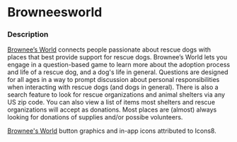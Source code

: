 # Browneesworld

### Description

[Brownee’s World](https://itunes.apple.com/us/app/id1143337193) connects people passionate about rescue dogs with places that best provide support for rescue dogs. Brownee’s World lets you engage in a question-based game to learn more about the adoption process and life of a rescue dog, and a dog's life in general. Questions are designed for all ages in a way to prompt discussion about personal responsibilities when interacting with rescue dogs (and dogs in general). There is also a search feature to look for rescue organizations and animal shelters via any US zip code. You can also view a list of items most shelters and rescue organizations will accept as donations. Most places are (almost) always looking for donations of supplies and/or possibe volunteers.



[Brownee's World](https://itunes.apple.com/us/app/id1143337193) button graphics and in-app icons attributed to Icons8.
